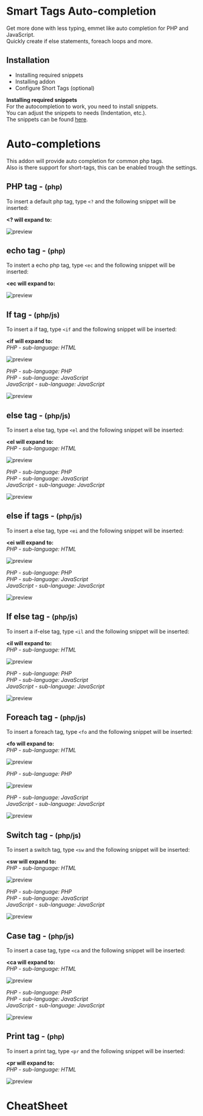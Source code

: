 # Smart Tags Auto-completion
Get more done with less typing, emmet like auto completion for PHP and JavaScript.  
Quickly create if else statements, foreach loops and more.

## Installation
 * Installing required snippets
 * Installing addon
 * Configure Short Tags (optional)

**Installing required snippets**  
For the autocompletion to work, you need to install snippets.   
You can adjust the snippets to needs (Indentation, etc.).    
The snippets can be found [here](https://github.com/babobski/PHP-Tags-Snippets).

# Auto-completions
This addon will provide auto completion for common php tags.  
Also is there support for short-tags, this can be enabled trough the settings.

## PHP tag - <small>(php)</small>
To insert a default php tag, type `<?` and the following snippet will be inserted:

**<? will expand to:**

![preview](php-tag.gif)

## echo tag - <small>(php)</small>
To instert a echo php tag, type `<ec` and the following snippet will be inserted:

**<ec will expand to:**

![preview](echo-tag.gif)

## If tag - <small>(php/js)</small>
To insert a if tag, type `<if` and the following snippet will be inserted:

**<if will expand to:**  
*PHP - sub-language: HTML*

![preview](if-tag.gif)

*PHP - sub-language: PHP*  
*PHP - sub-language: JavaScript*  
*JavaScript - sub-language: JavaScript*

![preview](if-tag-php-js.gif)

## else tag - <small>(php/js)</small>
To insert a else tag, type `<el` and the following snippet will be inserted:

**<el will expand to:**  
*PHP - sub-language: HTML*

![preview](esle-tag.gif)

*PHP - sub-language: PHP*  
*PHP - sub-language: JavaScript*  
*JavaScript - sub-language: JavaScript*

![preview](esle-tag-php-js.gif)

## else if tags - <small>(php/js)</small>
To insert a else tag, type `<ei` and the following snippet will be inserted:

**<ei will expand to:**  
*PHP - sub-language: HTML*

![preview](else-if-tag.gif)

*PHP - sub-language: PHP*  
*PHP - sub-language: JavaScript*  
*JavaScript - sub-language: JavaScript*

![preview](else-if-tag-php-js.gif)

## If else tag - <small>(php/js)</small>
To insert a if-else tag, type `<il` and the following snippet will be inserted:

**<il will expand to:**  
*PHP - sub-language: HTML*

![preview](if-else-tag.gif)

*PHP - sub-language: PHP*  
*PHP - sub-language: JavaScript*  
*JavaScript - sub-language: JavaScript*  

![preview](if-else-tag-php-js.gif)

## Foreach tag - <small>(php/js)</small>
To insert a foreach tag, type `<fo` and the following snippet will be inserted:

**<fo will expand to:**  
*PHP - sub-language: HTML*

![preview](foreach-tag-html.gif)

*PHP - sub-language: PHP*

![preview](foreach-tag.gif)

*PHP - sub-language: JavaScript*  
*JavaScript - sub-language: JavaScript*

![preview](foreach-tag-js.gif)

## Switch tag - <small>(php/js)</small>
To insert a switch tag, type `<sw` and the following snippet will be inserted:

**<sw will expand to:**  
*PHP - sub-language: HTML*

![preview](switch-tag.gif)

*PHP - sub-language: PHP*  
*PHP - sub-language: JavaScript*  
*JavaScript - sub-language: JavaScript*

![preview](switch-tag-php-js.gif)

## Case tag - <small>(php/js)</small>
To insert a case tag, type `<ca` and the following snippet will be inserted:

**<ca will expand to:**  
*PHP - sub-language: HTML*

![preview](case-tag.gif)

*PHP - sub-language: PHP*  
*PHP - sub-language: JavaScript*  
*JavaScript - sub-language: JavaScript*

![preview](case-tag-php-js.gif)

## Print tag - <small>(php)</small>
To insert a print tag, type `<pr` and the following snippet will be inserted:

**<pr will expand to:**  
*PHP - sub-language: HTML*

![preview](print-tag.gif)


# CheatSheet
